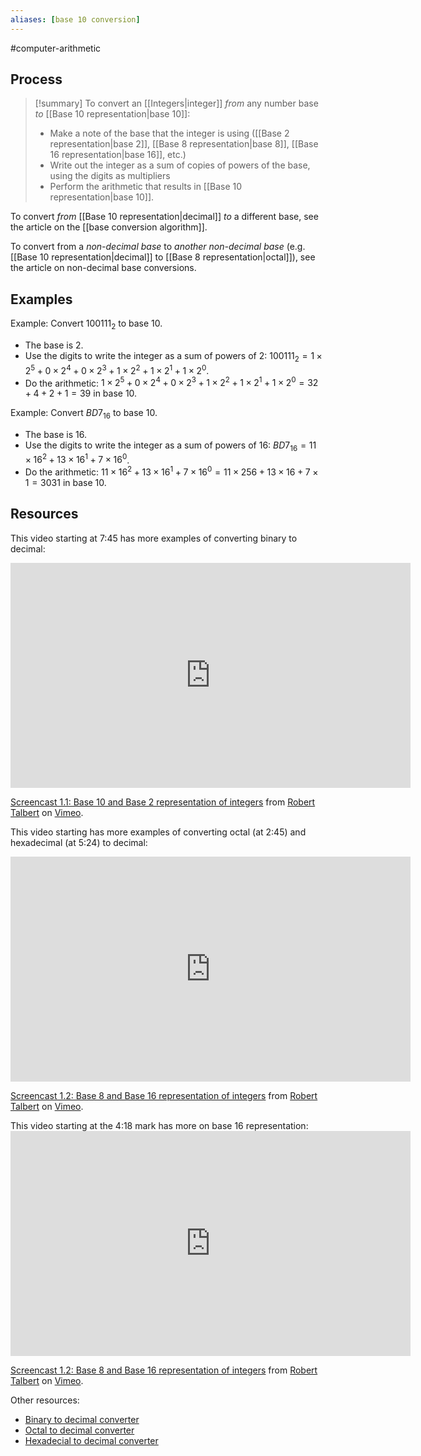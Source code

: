```yaml
---
aliases: [base 10 conversion]
--- 
```


#computer-arithmetic 

## Process

> [!summary] To convert an [[Integers|integer]] *from* any number base *to* [[Base 10 representation|base 10]]: 
> - Make a note of the base that the integer is using ([[Base 2 representation|base 2]], [[Base 8 representation|base 8]], [[Base 16 representation|base 16]], etc.)
> - Write out the integer as a sum of copies of powers of the base, using the digits as multipliers
> - Perform the arithmetic that results in [[Base 10 representation|base 10]]. 

To convert *from* [[Base 10 representation|decimal]] *to* a different base, see the article on the [[base conversion algorithm]]. 

To convert from a *non-decimal base* to *another non-decimal base* (e.g. [[Base 10 representation|decimal]] to [[Base 8 representation|octal]]), see the article on non-decimal base conversions. 

## Examples 

Example: Convert $100111_{2}$ to base 10. 

- The base is 2. 
- Use the digits to write the integer as a sum of powers of 2: $100111_{2} = 1 \times 2^5 + 0 \times 2^4 + 0 \times 2^3 + 1 \times 2^2 + 1 \times 2^1 + 1 \times 2^0$. 
- Do the arithmetic: $1 \times 2^5 + 0 \times 2^4 + 0 \times 2^3 + 1 \times 2^2 + 1 \times 2^1 + 1 \times 2^0 = 32 + 4 + 2 + 1 = 39$ in base 10. 

Example: Convert $BD7_{16}$ to base 10. 

- The base is 16. 
- Use the digits to write the integer as a sum of powers of 16: $BD7_{16} = 11 \times 16^2 + 13 \times 16^1 + 7 \times 16^0$. 
- Do the arithmetic: $11 \times 16^2 + 13 \times 16^1 + 7 \times 16^0 = 11 \times 256 + 13 \times 16 + 7 \times 1 = 3031$ in base 10. 



## Resources 

This video starting at 7:45 has more examples of converting binary to decimal: 
<iframe src="https://player.vimeo.com/video/575905500?h=463d7f680d" width="640" height="360" frameborder="0" allow="autoplay; fullscreen; picture-in-picture" allowfullscreen></iframe>
<p><a href="https://vimeo.com/575905500">Screencast 1.1: Base 10 and Base 2 representation of integers</a> from <a href="https://vimeo.com/user132700952">Robert Talbert</a> on <a href="https://vimeo.com">Vimeo</a>.</p>

This video starting has more examples of converting octal (at 2:45) and hexadecimal (at 5:24) to decimal: 
<iframe src="https://player.vimeo.com/video/575939514?h=75dcd68fbc" width="640" height="360" frameborder="0" allow="autoplay; fullscreen; picture-in-picture" allowfullscreen></iframe>
<p><a href="https://vimeo.com/575939514">Screencast 1.2: Base 8 and Base 16 representation of integers</a> from <a href="https://vimeo.com/user132700952">Robert Talbert</a> on <a href="https://vimeo.com">Vimeo</a>.</p>

This video starting at the 4:18 mark has more on base 16 representation: <iframe src="https://player.vimeo.com/video/575939514?h=75dcd68fbc" width="640" height="360" frameborder="0" allow="autoplay; fullscreen; picture-in-picture" allowfullscreen></iframe>
<p><a href="https://vimeo.com/575939514">Screencast 1.2: Base 8 and Base 16 representation of integers</a> from <a href="https://vimeo.com/user132700952">Robert Talbert</a> on <a href="https://vimeo.com">Vimeo</a>.</p>

Other resources: 
- [Binary to decimal converter](https://www.rapidtables.com/convert/number/binary-to-decimal.html)
- [Octal to decimal converter](https://www.rapidtables.com/convert/number/octal-to-decimal.html) 
- [Hexadecial to decimal converter](https://www.rapidtables.com/convert/number/hex-to-decimal.html)


